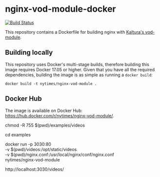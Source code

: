 nginx-vod-module-docker
=======================

[![Build Status](https://cloud.drone.io/api/badges/nytimes/nginx-vod-module-docker/status.svg)](https://cloud.drone.io/nytimes/nginx-vod-module-docker)

This repository contains a Dockerfile for building nginx with [Kaltura's
vod-module](https://github.com/kaltura/nginx-vod-module).

Building locally
----------------

This repository uses Docker's multi-stage builds, therefore building this image
requires Docker 17.05 or higher. Given that you have all the required
dependencies, building the image is as simple as running a ``docker build``:

```
docker build -t nytimes/nginx-vod-module .
```

Docker Hub
----------

The image is available on Docker Hub: https://hub.docker.com/r/nytimes/nginx-vod-module/.



chmod -R 755 $(pwd)/examples/videos

cd examples

docker run -p 3030:80 \
    -v $(pwd)/videos:/opt/static/videos \
    -v $(pwd)/nginx.conf:/usr/local/nginx/conf/nginx.conf \
    nytimes/nginx-vod-module

http://localhost:3030/videos/


